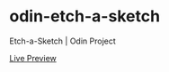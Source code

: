 # odin-etch-a-sketch
Etch-a-Sketch | Odin Project

[Live Preview](https://lambrous.github.io/odin-etch-a-sketch/)

